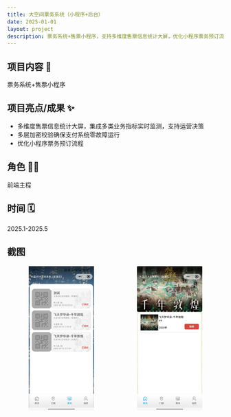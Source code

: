 ```yaml
---
title: 大空间票务系统（小程序+后台）
date: 2025-01-01
layout: project
description: 票务系统+售票小程序，支持多维度售票信息统计大屏，优化小程序票务预订流程。
---
```


## 项目内容 🎫

票务系统+售票小程序

## 项目亮点/成果 ✨

- 多维度售票信息统计大屏，集成多类业务指标实时监测，支持运营决策
- 多层加密校验确保支付系统零故障运行
- 优化小程序票务预订流程

## 角色 👨‍💻

前端主程

## 时间 🗓️

2025.1-2025.5

## 截图

<div class="imgs-box">
    <img src="/images/projectsImg/1.jpg" title="" alt="1961747227703_.pic.jpg" width="30%">
    <img title="" src="/images/projectsImg/2.jpg" alt="" width="30%">
</div>

<style>
    .imgs-box{
        display: flex;
        justify-content: space-around;
        margin: 20px 0;
        width: 100%;
        flex-wrap: wrap;
        align-items: flex-start;
        align-content: flex-start;
        flex-direction: row;
    }
</style>
